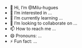 - 👋 Hi, I’m @Milu-hugues
- 👀 I’m interested in ...
- 🌱 I’m currently learning ...
- 💞️ I’m looking to collaborate on ...
- 📫 How to reach me ...
- 😄 Pronouns: ...
- ⚡ Fun fact: ...

<!---
Milu-hugues/Milu-hugues is a ✨ special ✨ repository because its `README.md` (this file) appears on your GitHub profile.
You can click the Preview link to take a look at your changes.
--->
